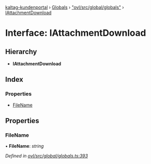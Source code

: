 [kaltag-kundenportal](../README.md) › [Globals](../globals.md) › ["ovl/src/global/globals"](../modules/_ovl_src_global_globals_.md) › [IAttachmentDownload](_ovl_src_global_globals_.iattachmentdownload.md)

# Interface: IAttachmentDownload

## Hierarchy

* **IAttachmentDownload**

## Index

### Properties

* [FileName](_ovl_src_global_globals_.iattachmentdownload.md#filename)

## Properties

###  FileName

• **FileName**: *string*

*Defined in [ovl/src/global/globals.ts:393](https://github.com/fopsdev/ovl/blob/d5eec59/ovl/src/global/globals.ts#L393)*
